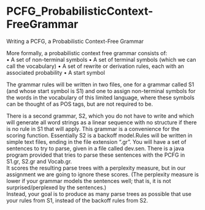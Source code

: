# PCFG_ProbabilisticContext-FreeGrammar
Writing a PCFG, a Probabilistic Context-Free Grammar

More formally, a probabilistic context free grammar consists of:  
• A set of non-terminal symbols 
• A set of terminal symbols (which we can call the vocabulary)
• A set of rewrite or derivation rules, each with an associated probability 
• A start symbol 


The grammar rules will be written in two files, one for a grammar called S1 (and whose start symbol is S1) 
and one to assign non-terminal symbols for the words in the vocabulary of this limited language,
where these symbols can be thought of as POS tags, but are not required to be.  

There is a second grammar, S2, which you do not have to write and which will generate all word strings as a 
linear sequence with no structure if there is no rule in S1 that will apply.  This grammar is a convenience 
for the scoring function.  Essentially S2 is a backoff model.Rules will be written in simple text files, 
ending in the file extension “.gr”.  You will have a set of sentences to try to parse, given in a file called dev.sen. 
There is a java program provided that tries to parse these sentences with the PCFG in S1.gr, S2.gr and Vocab.gr.  
It scores the resulting parse trees with a perplexity measure, but in our assignment we are going to ignore these scores. 
(The perplexity measure is lower if your grammar models the sentences well;  that is, it is not surprised/perplexed by the sentences.)  
Instead, your goal is to produce as many parse trees as possible that use your rules from S1, instead of the backoff rules from S2. 
